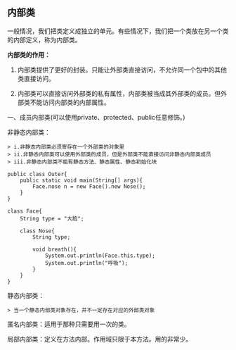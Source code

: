 ## 内部类
一般情况，我们把类定义成独立的单元。有些情况下，我们把一个类放在另一个类的内部定义，称为内部类。  

**内部类的作用：**

1. 内部类提供了更好的封装。只能让外部类直接访问，不允许同一个包中的其他类直接访问。

2. 内部类可以直接访问外部类的私有属性，内部类被当成其外部类的成员。但外部类不能访问内部类的内部属性。


一、成员内部类(可以使用private、protected、public任意修饰。)

非静态内部类：

    > i.非静态内部类必须寄存在一个外部类的对象里  
    > ii.非静态内部类可以使用外部类的成员，但是外部类不能直接访问非静态内部类成员  
    > iii.非静态内部类不能有静态方法、静态属性、静态初始化块

```
public class Outer{
    public static void main(String[] args){
        Face.nose n = new Face().new Nose();
    }
}

class Face{
    String type = "大脸";
    
    class Nose{
        String type;
        
        void breath(){
            System.out.println(Face.this.type);
            System.out.println("呼吸");
        }
    }
}
```

静态内部类：

    > 当一个静态内部类对象存在，并不一定存在对应的外部类对象

匿名内部类：适用于那种只需要用一次的类。

局部内部类：定义在方法内部。作用域只限于本方法。用的非常少。